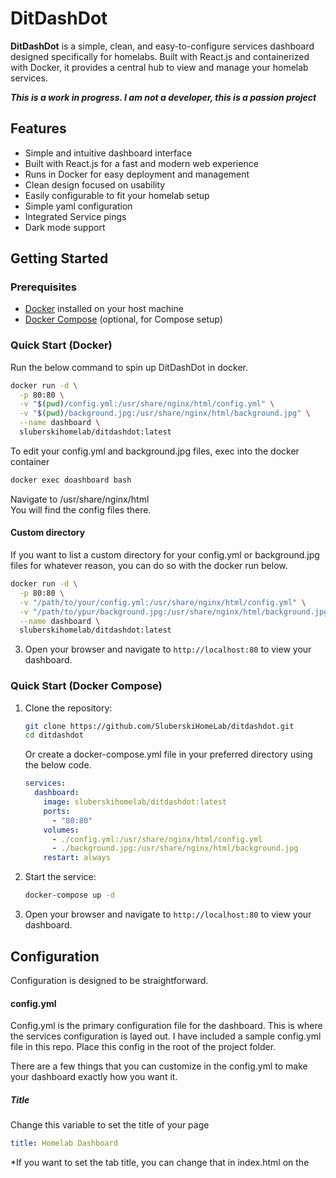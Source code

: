 # DitDashDot

**DitDashDot** is a simple, clean, and easy-to-configure services dashboard designed specifically for homelabs. Built with React.js and containerized with Docker, it provides a central hub to view and manage your homelab services.

***This is a work in progress.  I am not a developer, this is a passion project***
## Features

- Simple and intuitive dashboard interface
- Built with React.js for a fast and modern web experience
- Runs in Docker for easy deployment and management
- Clean design focused on usability
- Easily configurable to fit your homelab setup
- Simple yaml configuration
- Integrated Service pings
- Dark mode support

## Getting Started

### Prerequisites

- [Docker](https://www.docker.com/) installed on your host machine
- [Docker Compose](https://docs.docker.com/compose/) (optional, for Compose setup)

### Quick Start (Docker)

Run the below command to spin up DitDashDot in docker.
```bash
docker run -d \
  -p 80:80 \
  -v "$(pwd)/config.yml:/usr/share/nginx/html/config.yml" \
  -v "$(pwd)/background.jpg:/usr/share/nginx/html/background.jpg" \
  --name dashboard \
  sluberskihomelab/ditdashdot:latest
```

To edit your config.yml and background.jpg files, 
exec into the docker container
```bash
docker exec doashboard bash
```
Navigate to /usr/share/nginx/html \
You will find the config files there.
#### Custom directory
If you want to list a custom directory for your config.yml or background.jpg files for whatever reason, you can do so with the docker run below.
```bash
docker run -d \
  -p 80:80 \
  -v "/path/to/your/config.yml:/usr/share/nginx/html/config.yml" \
  -v "/path/to/ypur/background.jpg:/usr/share/nginx/html/background.jpg" \
  --name dashboard \
  sluberskihomelab/ditdashdot:latest
```

3. Open your browser and navigate to `http://localhost:80` to view your dashboard.

### Quick Start (Docker Compose)

1. Clone the repository:
   ```bash
   git clone https://github.com/SluberskiHomeLab/ditdashdot.git
   cd ditdashdot
   ```

   Or create a docker-compose.yml file in your preferred directory using the below code.
   ```yml
   services:
     dashboard:
       image: sluberskihomelab/ditdashdot:latest
       ports:
         - "80:80"
       volumes:
         - ./config.yml:/usr/share/nginx/html/config.yml
         - ./background.jpg:/usr/share/nginx/html/background.jpg
       restart: always
   ```
   
2. Start the service:

   ```bash
   docker-compose up -d
   ```

4. Open your browser and navigate to `http://localhost:80` to view your dashboard.

## Configuration

Configuration is designed to be straightforward. 

#### config.yml

Config.yml is the primary configuration file for the dashboard.  This is where the services configuration is layed out.  I have included a sample config.yml file in this repo.  Place this config in the root of the project folder.  

There are a few things that you can customize in the config.yml to make your dashboard exactly how you want it.  

##### Title
Change this variable to set the title of your page
```yml
title: Homelab Dashboard
```
*If you want to set the tab title, you can change that in index.html on the <title> section
```html
<title>Homelab Dashboard</title>
```

##### Theme
DitDashDot has 4 themes to choose from. This should give you a bit of freedom with color combos and readability.

```yml
mode: dark_mode #Cards are dark grey, Text is white
```
```yml
mode: light_mode #Cards are white, Text is black
```
```yml
mode: trans_light #Cards are transparent, Text is black
```
```yml
mode: trans_dark #Cards are transparent, Text is white
```

##### Show Details
Show Details will either show or hide information like ip address and port on the card.

```yml
show_details: true #This will show ip address and port on the card
```
```yml
show_details: false #This will hide the ip address and port on the card
```

##### Groups
Groups are Separate sections intended to improve organization.  Each group that is listed is horizontal and has a centered title

Example of a service within a group with a title:
```yml
groups: # each group will be a separate vertical section in the dashboard
  - title: Home Automation
    services:
      - iconUrl: https://www.home-assistant.io/images/favicon.ico
        ip: 192.168.1.10
        name: Home Assistant
        port: 8123
        url: http://192.168.1.10:8123
```

#### Background Image

If you wish to use a different image for the background of your dashboard, replace the background.jpg file with your own. This must be a jpg image at the moment since the code specifically looks for the .jpg file extension.

#### Additional notes

- There are updates coming for the project.  I will track them here in GitHub.

## Technologies Used

- JavaScript (React.js)
- Docker
- HTML
- yaml

## Contributing

Contributions are welcome! Feel free to submit issues to give me suggestions on how to improve the project. 

## License

This project is licensed under the [MIT License](LICENSE).
